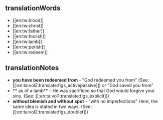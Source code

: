 ## translationWords

* [[en:tw:blood]]
* [[en:tw:christ]]
* [[en:tw:father]]
* [[en:tw:foolish]]
* [[en:tw:lamb]]
* [[en:tw:perish]]
* [[en:tw:redeem]]

## translationNotes

* **you have been redeemed from** - "God redeemed you from" (See: [[:en:ta:vol2:translate:figs_activepassive]]) or "God saved you from"
* ** as of a lamb** - He was sacrificed so that God would forgive your sins. (See: [[:en:ta:vol1:translate:figs_explicit]])
* **without blemish and without spot** - "with no imperfections" Here, the same idea is stated in two ways. (See: [[:en:ta:vol2:translate:figs_doublet]])
